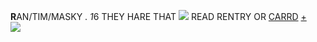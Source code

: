 <strong>R</strong>AN/TIM/MASKY . <i>1</i>6 THEY HARE THAT <img src="https://autism.crd.co/assets/images/gallery15/82a92712.png?v=609aea25"> READ RENTRY OR <a href="https://habit.crd.co">CARRD</a> <a href="https://masky.crd.co">+</a>
<br>
<img src="https://64.media.tumblr.com/05658ff58ee348d1ef7b2f9bb0fc4b93/tumblr_psicd1so9o1xa4vijo1_540.gif">
